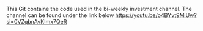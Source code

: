 This Git containe the code used in the bi-weekly investment channel.
The channel can be found under the link below
https://youtu.be/o4BYvt9MiUw?si=0VZqbnAvKImx7QeR
